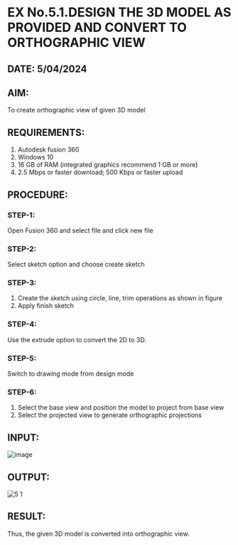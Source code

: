 # EX No.5.1.DESIGN THE 3D MODEL AS PROVIDED AND CONVERT TO ORTHOGRAPHIC VIEW
## DATE: 5/04/2024 

## AIM: 
To create orthographic view of given 3D model

## REQUIREMENTS: 
1. Autodesk fusion 360
2. Windows 10
3. 16 GB of RAM (integrated graphics recommend 1 GB or more)
4. 2.5 Mbps or faster download; 500 Kbps or faster upload 

## PROCEDURE:

### STEP-1:
Open Fusion 360 and select file and click new file

### STEP-2:
Select sketch option and choose create sketch

### STEP-3: 
1. Create the sketch using circle, line, trim operations as shown in figure
2. Apply finish sketch 

### STEP-4:
 Use the extrude option to convert the 2D to 3D.

### STEP-5:
Switch to drawing mode from design mode 
          
### STEP-6:
1. Select the base view and position the model to project from base view 
2. Select the projected view to generate orthographic projections

## INPUT:
![image](https://user-images.githubusercontent.com/113594316/199408705-ed302b2a-90c3-41c0-9cc4-791a93366e2a.png)

## OUTPUT:
![5 1](https://github.com/SUBBIAH1904/EX-No.5.1.-DESIGN-THE-3D-MODEL-AS-PROVIDED-AND-CONVERT-TO-ORTHOGRAPHIC-VIEW/assets/147473604/74b17501-a41a-4ae3-9393-02b0d9eae166)

## RESULT:
Thus, the given 3D model is converted into orthographic view.


